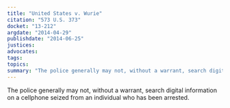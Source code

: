```yaml
---
title: "United States v. Wurie"
citation: "573 U.S. 373"
docket: "13-212"
argdate: "2014-04-29"
publishdate: "2014-06-25"
justices:
advocates:
tags:
topics:
summary: "The police generally may not, without a warrant, search digital information on a cellphone seized from an individual who has been arrested."
---
```

The police generally may not, without a warrant, search digital information on a cellphone seized from an individual who has been arrested.

